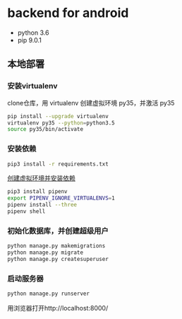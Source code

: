 # backend for android

- python 3.6
- pip 9.0.1

## 本地部署

### 安装virtualenv

clone仓库，用 virtualenv 创建虚拟环境 py35，并激活 py35

```bash
pip install --upgrade virtualenv
virtualenv py35 --python=python3.5
source py35/bin/activate
```

### 安装依赖

```bash
pip3 install -r requirements.txt
```

[创建虚拟环境并安装依赖](https://pipenv.readthedocs.io/en/latest/install/)

```bash
pip3 install pipenv
export PIPENV_IGNORE_VIRTUALENVS=1
pipenv install --three
pipenv shell
```

### 初始化数据库，并创建超级用户

```bash
python manage.py makemigrations
python manage.py migrate
python manage.py createsuperuser
```

### 启动服务器

```bash
python manage.py runserver
```

用浏览器打开http://localhost:8000/
